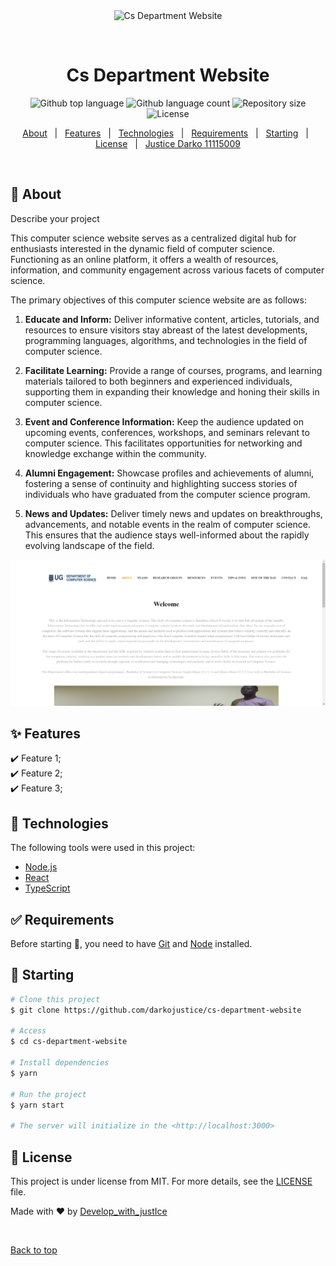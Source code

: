 <div align="center" id="top"> 
  <img src="./.github/app.gif" alt="Cs Department Website" />

&#xa0;

  <!-- <a href="https://csdepartmentwebsite.netlify.app">Demo</a> -->
</div>

<h1 align="center">Cs Department Website</h1>

<p align="center">
  <img alt="Github top language" src="https://img.shields.io/github/languages/top/justicedarko/cs-department-website?color=56BEB8">

  <img alt="Github language count" src="https://img.shields.io/github/languages/count/justicedarko/cs-department-website?color=56BEB8">

  <img alt="Repository size" src="https://img.shields.io/github/repo-size/justicedarko/cs-department-website?color=56BEB8">

  <img alt="License" src="https://img.shields.io/github/license/justicedarko/cs-department-website?color=56BEB8">

</p>

<!-- Status -->

<!-- <h4 align="center">
	🚧  Cs Department Website 🚀 Under construction...  🚧
</h4>

<hr> -->

<p align="center">
  <a href="#dart-about">About</a> &#xa0; | &#xa0; 
  <a href="#sparkles-features">Features</a> &#xa0; | &#xa0;
  <a href="#rocket-technologies">Technologies</a> &#xa0; | &#xa0;
  <a href="#white_check_mark-requirements">Requirements</a> &#xa0; | &#xa0;
  <a href="#checkered_flag-starting">Starting</a> &#xa0; | &#xa0;
  <a href="#memo-license">License</a> &#xa0; | &#xa0;
  <a href="https://github.com/{{YOUR_GITHUB_USERNAME}}" target="_blank">Justice Darko  11115009</a>
</p>

<br>

## :dart: About

Describe your project

This computer science website serves as a centralized digital hub for enthusiasts interested in the dynamic field of computer science. Functioning as an online platform, it offers a wealth of resources, information, and community engagement across various facets of computer science.

The primary objectives of this computer science website are as follows:

1. **Educate and Inform:** Deliver informative content, articles, tutorials, and resources to ensure visitors stay abreast of the latest developments, programming languages, algorithms, and technologies in the field of computer science.

2. **Facilitate Learning:** Provide a range of courses, programs, and learning materials tailored to both beginners and experienced individuals, supporting them in expanding their knowledge and honing their skills in computer science.

3. **Event and Conference Information:** Keep the audience updated on upcoming events, conferences, workshops, and seminars relevant to computer science. This facilitates opportunities for networking and knowledge exchange within the community.

4. **Alumni Engagement:** Showcase profiles and achievements of alumni, fostering a sense of continuity and highlighting success stories of individuals who have graduated from the computer science program.

5. **News and Updates:** Deliver timely news and updates on breakthroughs, advancements, and notable events in the realm of computer science. This ensures that the audience stays well-informed about the rapidly evolving landscape of the field.

<img src="./src//assets//just.png">

## :sparkles: Features

:heavy_check_mark: Feature 1;\
:heavy_check_mark: Feature 2;\
:heavy_check_mark: Feature 3;

## :rocket: Technologies

The following tools were used in this project:

- [Node.js](https://nodejs.org/en/)
- [React](https://pt-br.reactjs.org/)
- [TypeScript](https://www.typescriptlang.org/)

## :white_check_mark: Requirements

Before starting :checkered_flag:, you need to have [Git](https://git-scm.com) and [Node](https://nodejs.org/en/) installed.

## :checkered_flag: Starting

```bash
# Clone this project
$ git clone https://github.com/darkojustice/cs-department-website

# Access
$ cd cs-department-website

# Install dependencies
$ yarn

# Run the project
$ yarn start

# The server will initialize in the <http://localhost:3000>
```

## :memo: License

This project is under license from MIT. For more details, see the [LICENSE](LICENSE.md) file.

Made with :heart: by <a href="https://github.com/{{YOUR_GITHUB_USERNAME}}" target="_blank">Develop_with_justIce</a>

&#xa0;

<a href="#top">Back to top</a>

